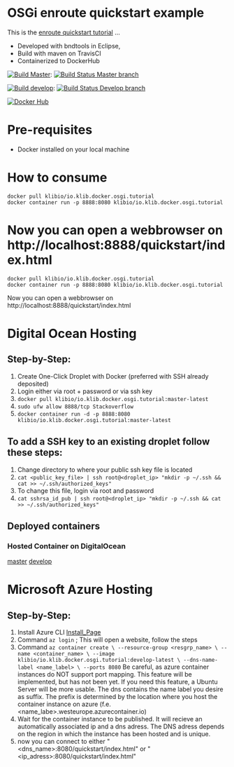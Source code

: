 # OSGi enroute quickstart example

This is the [enroute quickstart tutorial](https://github.com/osgi/osgi.enroute) ...

* Developed with bndtools in Eclipse,
* Build with maven on TravisCI
* Containerized to DockerHub

[![Build Master](https://img.shields.io/badge/branch-master-brightgreen.svg)](https://github.com/klibio/io.klib.docker.osgi.tut/tree/master): 
[![Build Status Master branch](https://api.travis-ci.org/klibio/io.klib.docker.osgi.tut.svg?branch=master)](https://travis-ci.org/klibio/io.klib.docker.osgi.tut)

[![Build develop](https://img.shields.io/badge/branch-develop-yellow.svg)](https://github.com/klibio/io.klib.docker.osgi.tut/tree/develop): 
[![Build Status Develop branch](https://api.travis-ci.org/klibio/io.klib.docker.osgi.tut.svg?branch=develop)](https://travis-ci.org/klibio/io.klib.docker.osgi.tut)

[![Docker Hub](https://img.shields.io/badge/Docker%20Hub-io.klib.docker.osgi.tutorial-blue.svg)](https://hub.docker.com/r/klibio/io.klib.docker.osgi.tutorial/)

# Pre-requisites

* Docker installed on your local machine

# How to consume


````
docker pull klibio/io.klib.docker.osgi.tutorial
docker container run -p 8888:8080 klibio/io.klib.docker.osgi.tutorial
````
Now you can open a webbrowser on 
http://localhost:8888/quickstart/index.html
=======

````
docker pull klibio/io.klib.docker.osgi.tutorial
docker container run -p 8888:8080 klibio/io.klib.docker.osgi.tutorial
````
Now you can open a webbrowser on 
http://localhost:8888/quickstart/index.html

# Digital Ocean Hosting

## Step-by-Step:
1. Create One-Click Droplet with Docker (preferred with SSH already deposited)
2. Login either via root + password or via ssh key
3. `docker pull klibio/io.klib.docker.osgi.tutorial:master-latest`
4. `sudo ufw allow 8888/tcp Stackoverflow`
5. `docker container run -d -p 8888:8080 klibio/io.klib.docker.osgi.tutorial:master-latest`

## To add a SSH key to an existing droplet follow these steps:

1. Change directory to where your public ssh key file is located
2. `cat <public_key_file> | ssh root@<droplet_ip> "mkdir -p ~/.ssh && cat >> ~/.ssh/authorized_keys"`
3. To change this file, login via root and password
4. `cat sshrsa_id_pub | ssh root@<droplet_ip> "mkdir -p ~/.ssh && cat >> ~/.ssh/authorized_keys"`

## Deployed containers

### Hosted Container on DigitalOcean
[master](http://68.183.72.62:8888/quickstart/index.html)
[develop](http://68.183.72.62:8889/quickstart/index.html)

# Microsoft Azure Hosting

## Step-by-Step:
1. Install Azure CLI [Install_Page](https://docs.microsoft.com/en-us/cli/azure/install-azure-cli?view=azure-cli-latest)
2. Command `az login` ; This will open a website, follow the steps
3. Command ````az container create \
--resource-group <resgrp_name> \
--name <container_name> \
--image klibio/io.klib.docker.osgi.tutorial:develop-latest \
--dns-name-label <name_label> \
--ports 8080````
    Be careful, as azure container instances do NOT support port mapping. This feature will be implemented, but has not been yet. If you need this feature, a Ubuntu Server will be more usable. The dns contains the name label you desire as suffix. The prefix is determined by the location where you host the container instance on azure (f.e. <name_labe>.westeurope.azurecontainer.io)
4. Wait for the container instance to be published. It will recieve an automatically associated ip and a dns adress. The DNS adress depends on the region in which the instance has been hosted and is unique.
5. now you can connect to either "<dns_name>:8080/quickstart/index.html" or "<ip_adress>:8080/quickstart/index.html"
